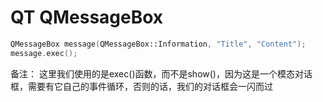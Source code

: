 # QT QMessageBox
```C++
QMessageBox message(QMessageBox::Information, "Title", "Content");
message.exec();
```
备注：
这里我们使用的是exec()函数，而不是show()，因为这是一个模态对话框，需要有它自己的事件循环，否则的话，我们的对话框会一闪而过